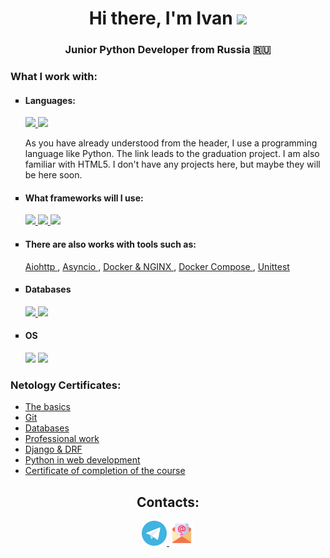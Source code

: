 <h1 align="center"> Hi there, I'm Ivan
  <img src="https://github.com/blackcater/blackcater/raw/main/images/Hi.gif" height="32"/>
</h1>
<h3 align="center"> Junior Python Developer from Russia 🇷🇺 </h3>

<h3> What I work with: </h3>
<ul type=square>
    <li><h4>Languages:</h4>
        <a href=https://github.com/IvanPonomarev64/my-python-final-diplom.git target="_blank">
          <img src="https://img.shields.io/badge/python-3670A0?style=for-the-badge&logo=python&logoColor=ffdd54">
        </a>
        <img src="https://img.shields.io/badge/html5-%23E34F26.svg?style=for-the-badge&logo=html5&logoColor=white">
        <p> 
          As you have already understood from the header, I use a programming language like Python.
          The link leads to the graduation project.
          I am also familiar with HTML5. I don't have any projects here, but maybe they will be here soon.
        </p>
    </li>
    <li><h4> What frameworks will I use: </h4>
        <a href=https://github.com/IvanPonomarev64/dj-homeworks-drf.git target="_blank">
          <img src="https://img.shields.io/badge/django-%23092E20.svg?style=for-the-badge&logo=django&logoColor=white">
          <img src="https://img.shields.io/badge/DJANGO-REST-ff1709?style=for-the-badge&logo=django&logoColor=white&color=ff1709&labelColor=gray">
        </a>
        <a href="https://github.com/IvanPonomarev64/hw_flask.git" target="_blank">
          <img src="https://img.shields.io/badge/flask-%23000.svg?style=for-the-badge&logo=flask&logoColor=white">
        </a>
    </li>
    <li><h4> There are also works with tools such as: </h4> 
      <a href="https://github.com/IvanPonomarev64/hw_aiohttp.git"> Aiohttp </a>,
      <a href=https://github.com/IvanPonomarev64/hw_event_loop_asyncio.git> Asyncio </a>,
      <a href="https://github.com/IvanPonomarev64/hw_docker.git"> Docker & NGINX </a>,
      <a href="https://github.com/IvanPonomarev64/hw_docker_compose.git"> Docker Compose </a>,
      <a href="https://github.com/IvanPonomarev64/hw_testing.git"> Unittest </a>
    </li>
    <li><h4> Databases </h4>
        <a href=https://github.com/IvanPonomarev64/hw_sclalchemy.git target="_blank">
         <img src="https://img.shields.io/badge/postgres-%23316192.svg?style=for-the-badge&logo=postgresql&logoColor=white">
        </a>
        <img src="https://img.shields.io/badge/sqlite-%2307405e.svg?style=for-the-badge&logo=sqlite&logoColor=white">      
    </li>
    <li><h4> OS </h4>
      <img src="https://img.shields.io/badge/Ubuntu-E95420?style=for-the-badge&logo=ubuntu&logoColor=white">
      <img src="https://img.shields.io/badge/Windows-0078D6?style=for-the-badge&logo=windows&logoColor=white">
    </li>
 </ul>
<h3> Netology Certificates: </h3>
<ul>
  <li>
    <a href=https://github.com/IvanPonomarev64/IvanPonomarev64/blob/main/certificates/Основы%20языка%20программирования.pdf> The basics </a>
  </li>
  <li>
    <a href=https://github.com/IvanPonomarev64/IvanPonomarev64/blob/main/certificates/Git.pdf> Git </a>
  </li>
  <li>
    <a href=https://github.com/IvanPonomarev64/IvanPonomarev64/blob/main/certificates/Базы%20данных.pdf> Databases </a>
  </li>
  <li>
    <a href=https://github.com/IvanPonomarev64/IvanPonomarev64/blob/main/certificates/Профессиональная%20работа.pdf> Professional work </a>
  </li>
  <li>
    <a href=https://github.com/IvanPonomarev64/IvanPonomarev64/blob/main/certificates/Django.pdf> Django & DRF </a>
  </li>
  <li>
    <a href=https://github.com/IvanPonomarev64/IvanPonomarev64/blob/main/certificates/Python%20в%20веб-разработке.pdf> Python in web development </a>
  </li>
  <li>
    <a href=https://github.com/IvanPonomarev64/IvanPonomarev64/blob/main/certificates/Python-разработчик%20с%20нуля.pdf> Certificate of completion of the course </a>
  </li>
</ul>
<h2 align="center"> Contacts: </h2>
   <p align="center">
    <a href="https://t.me/IvanPononarew">
      <img src="https://github.com/IvanPonomarev64/IvanPonomarev64/blob/main/buttons/telegram-svgrepo-com.svg" width="40">
    </a>
    <a href="mailto:ivan_ponomarew@mail.ru">
      <img src="https://github.com/IvanPonomarev64/IvanPonomarev64/blob/main/buttons/marketing-business-envelope-email-mail-svgrepo-com.svg" width="40">
    </a>
   </p>
